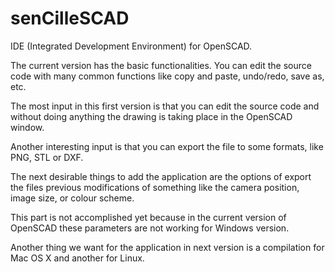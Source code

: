 # senCilleSCAD
IDE (Integrated Development Environment) for OpenSCAD. 

The current version has the basic functionalities. 
You can edit the source code with many common functions like copy and paste, undo/redo, save as, etc.

The most input in this first version is that you can edit the source code and without doing anything the drawing is taking place in the OpenSCAD window. 

Another interesting input is that you can export the file to some formats, like PNG, STL or DXF.

The next desirable things to add the application are the options of export the files previous modifications of something like the camera position, image size, or colour scheme.

This part is not accomplished yet because in the current version of OpenSCAD these parameters are not working for Windows version.

Another thing we want for the application in next version is a compilation for Mac OS X and another for Linux.
